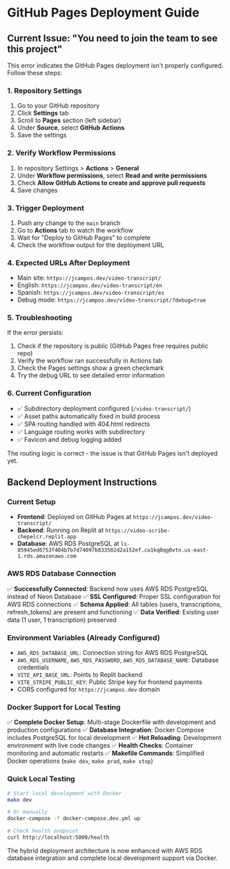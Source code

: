 # GitHub Pages Deployment Guide

## Current Issue: "You need to join the team to see this project"

This error indicates the GitHub Pages deployment isn't properly configured. Follow these steps:

### 1. Repository Settings
1. Go to your GitHub repository
2. Click **Settings** tab
3. Scroll to **Pages** section (left sidebar)
4. Under **Source**, select **GitHub Actions**
5. Save the settings

### 2. Verify Workflow Permissions
1. In repository Settings > **Actions** > **General**
2. Under **Workflow permissions**, select **Read and write permissions**
3. Check **Allow GitHub Actions to create and approve pull requests**
4. Save changes

### 3. Trigger Deployment
1. Push any change to the `main` branch
2. Go to **Actions** tab to watch the workflow
3. Wait for "Deploy to GitHub Pages" to complete
4. Check the workflow output for the deployment URL

### 4. Expected URLs After Deployment
- Main site: `https://jcampos.dev/video-transcript/`
- English: `https://jcampos.dev/video-transcript/en`
- Spanish: `https://jcampos.dev/video-transcript/es`
- Debug mode: `https://jcampos.dev/video-transcript/?debug=true`

### 5. Troubleshooting
If the error persists:
1. Check if the repository is public (GitHub Pages free requires public repo)
2. Verify the workflow ran successfully in Actions tab
3. Check the Pages settings show a green checkmark
4. Try the debug URL to see detailed error information

### 6. Current Configuration
- ✅ Subdirectory deployment configured (`/video-transcript/`)
- ✅ Asset paths automatically fixed in build process
- ✅ SPA routing handled with 404.html redirects
- ✅ Language routing works with subdirectory
- ✅ Favicon and debug logging added

The routing logic is correct - the issue is that GitHub Pages isn't deployed yet.

## Backend Deployment Instructions

### Current Setup
- **Frontend**: Deployed on GitHub Pages at `https://jcampos.dev/video-transcript/`
- **Backend**: Running on Replit at `https://video-scribe-chepelcr.replit.app`
- **Database**: AWS RDS PostgreSQL at `ls-85945ed6753f404b7b7d74097b833502d2a152ef.co1kq0qg0vtn.us-east-1.rds.amazonaws.com`

### AWS RDS Database Connection
✅ **Successfully Connected**: Backend now uses AWS RDS PostgreSQL instead of Neon Database
✅ **SSL Configured**: Proper SSL configuration for AWS RDS connections
✅ **Schema Applied**: All tables (users, transcriptions, refresh_tokens) are present and functioning
✅ **Data Verified**: Existing user data (1 user, 1 transcription) preserved

### Environment Variables (Already Configured)
- `AWS_RDS_DATABASE_URL`: Connection string for AWS RDS PostgreSQL
- `AWS_RDS_USERNAME`, `AWS_RDS_PASSWORD`, `AWS_RDS_DATABASE_NAME`: Database credentials
- `VITE_API_BASE_URL`: Points to Replit backend
- `VITE_STRIPE_PUBLIC_KEY`: Public Stripe key for frontend payments
- CORS configured for `https://jcampos.dev` domain

### Docker Support for Local Testing
✅ **Complete Docker Setup**: Multi-stage Dockerfile with development and production configurations
✅ **Database Integration**: Docker Compose includes PostgreSQL for local development
✅ **Hot Reloading**: Development environment with live code changes
✅ **Health Checks**: Container monitoring and automatic restarts
✅ **Makefile Commands**: Simplified Docker operations (`make dev`, `make prod`, `make stop`)

### Quick Local Testing
```bash
# Start local development with Docker
make dev

# Or manually
docker-compose -f docker-compose.dev.yml up

# Check health endpoint
curl http://localhost:5000/health
```

The hybrid deployment architecture is now enhanced with AWS RDS database integration and complete local development support via Docker.